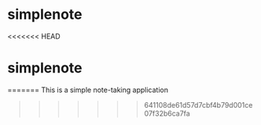 # simplenote
<<<<<<< HEAD
# simplenote
=======
This is a simple note-taking application
>>>>>>> 641108de61d57d7cbf4b79d001ce07f32b6ca7fa
